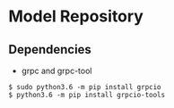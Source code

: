 # Model Repository 

## Dependencies

- grpc and grpc-tool

```shell script
$ sudo python3.6 -m pip install grpcio
$ python3.6 -m pip install grpcio-tools
```

